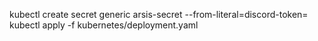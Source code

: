 kubectl create secret generic arsis-secret --from-literal=discord-token=<TOKEN>
kubectl apply -f kubernetes/deployment.yaml
